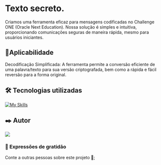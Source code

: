 <h1>Texto secreto.</h1>
<p>Criamos uma ferramenta eficaz para mensagens codificadas no Challenge ONE (Oracle Next Education). Nossa solução é simples e intuitiva, proporcionando comunicações seguras de maneira rápida, mesmo para usuários iniciantes.</p>

<h2>🚀Aplicabilidade</h2>
<p>Decodificação Simplificada: A ferramenta permite a conversão eficiente de uma palavra/texto para sua versão criptografada, bem como a rápida e fácil reversão para a forma original.</p>

<h2>🛠️ Tecnologias utilizadas</h2>

[![My Skills](https://skillicons.dev/icons?i=js,html,css)](https://skillicons.dev)

<h2>✒️ Autor</h2>
<a href="https://www.linkedin.com/in/petersonbarrios" target="_blank"><img loading="lazy" src="https://img.shields.io/badge/-LinkedIn-%230077B5?style=for-the-badge&logo=linkedin&logoColor=white" target="_blank"></a>   

<h3>🎁 Expressões de gratidão</h3>
<p>Conte a outras pessoas sobre este projeto 📢;</p>
